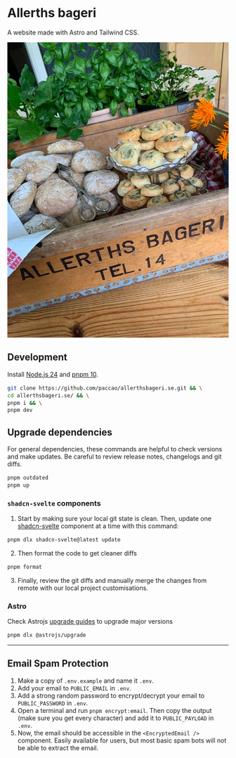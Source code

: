 # Allerths bageri

A website made with Astro and Tailwind CSS.

![Allerths herb bakery](src/assets/box-med-bakat.jpg)

## Development

Install [Node.js 24](https://nodejs.org/) and [pnpm 10](https://pnpm.io/).

```sh
git clone https://github.com/paccao/allerthsbageri.se.git && \
cd allerthsbageri.se/ && \
pnpm i && \
pnpm dev
```

## Upgrade dependencies

For general dependencies, these commands are helpful to check versions and make updates. Be careful to review release notes, changelogs and git diffs.

```sh
pnpm outdated
pnpm up
```

### `shadcn-svelte` components

1. Start by making sure your local git state is clean. Then, update one [shadcn-svelte](https://shadcn-svelte.com) component at a time with this command:

```sh
pnpm dlx shadcn-svelte@latest update
```

2. Then format the code to get cleaner diffs

```sh
pnpm format
```

3. Finally, review the git diffs and manually merge the changes from remote with our local project customisations.

### Astro

Check Astrojs [upgrade guides](https://docs.astro.build/en/upgrade-astro/#upgrade-guides) to upgrade major versions

```sh
pnpm dlx @astrojs/upgrade
```

---

## Email Spam Protection

1. Make a copy of `.env.example` and name it `.env`.
2. Add your email to `PUBLIC_EMAIL` in `.env`.
3. Add a strong random password to encrypt/decrypt your email to `PUBLIC_PASSWORD` in `.env`.
4. Open a terminal and run `pnpm encrypt:email`. Then copy the output (make sure you get every character) and add it to `PUBLIC_PAYLOAD` in `.env`.
5. Now, the email should be accessible in the `<EncryptedEmail />` component. Easily available for users, but most basic spam bots will not be able to extract the email.
